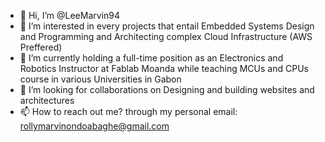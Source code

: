 - 👋 Hi, I’m @LeeMarvin94
- 👀 I’m interested in every projects that entail Embedded Systems Design and Programming and Architecting complex Cloud Infrastructure (AWS Preffered)
- 🌱 I’m currently holding a full-time position as an Electronics and Robotics Instructor at Fablab Moanda while teaching MCUs and CPUs course in various Universities in Gabon
- 💞️ I’m looking for collaborations on Designing and building websites and architectures
- 📫 How to reach out me? through my personal email: rollymarvinondoabaghe@gmail.com

<!---
LeeMarvin94/LeeMarvin94 is a ✨ special ✨ repository because its `README.md` (this file) appears on your GitHub profile.
You can click the Preview link to take a look at your changes.
--->
